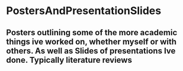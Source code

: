 # PostersAndPresentationSlides
## Posters outlining some of the more academic things ive worked on, whether myself or with others.  As well as Slides of presentations Ive done.  Typically literature reviews
